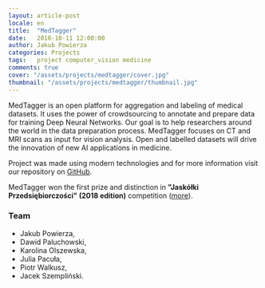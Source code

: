 ```yaml
---
layout: article-post
locale: en
title:  "MedTagger"
date:   2018-10-11 12:00:00
author: Jakub Powierza
categories: Projects
tags:	project computer_vision medicine
comments: true
cover: "/assets/projects/medtagger/cover.jpg"
thumbnail: "/assets/projects/medtagger/thumbnail.jpg"
---
```


MedTagger is an open platform for aggregation and labeling of medical datasets. It uses the power of crowdsourcing 
 to annotate and prepare data for training Deep Neural Networks. Our goal is to help researchers around the world
 in the data preparation process. MedTagger focuses on CT and MRI scans as input for vision analysis. Open and labelled
 datasets will drive the innovation of new AI applications in medicine.

Project was made using modern technologies and for more information visit our repository on
 [GitHub](https://github.com/jpowie01/MedTagger).

MedTagger won the first prize and distinction in **"Jaskółki Przedsiębiorczości" (2018 edition)** competition
 ([more](https://pg.edu.pl/aktualnosci/-/asset_publisher/hWGncmoQv7K0/content/znamy-zwyciezcow-konkursu-jaskolki-przedsiebiorczosci-2018?p_p_auth=P9f0lKZA)).

### Team

 - Jakub Powierza,
 - Dawid Paluchowski,
 - Karolina Olszewska,
 - Julia Pacuła,
 - Piotr Walkusz,
 - Jacek Szempliński.

